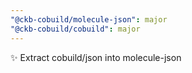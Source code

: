```yaml
---
"@ckb-cobuild/molecule-json": major
"@ckb-cobuild/cobuild": major
---
```


:sparkles: Extract cobuild/json into molecule-json
